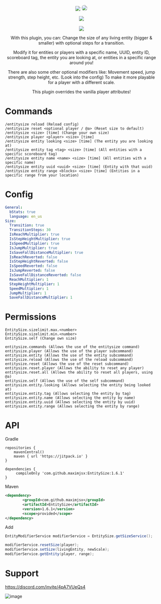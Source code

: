 <div align="center">
	
<a href="https://jitpack.io/#max1mde/EntitySize"><img src="https://jitpack.io/v/max1mde/EntitySize.svg"></a>
<a href="https://discord.gg/2UTkYj26B4" target="_blank"><img src="https://img.shields.io/badge/Discord_Server-7289DA?style=flat&logo=discord&logoColor=white" alt="Join Discord Server" style="border-radius: 15px; height: 20px;"></a>

  <img src="https://imgur.com/yMuZdvu.gif">
  
<br>
<br>

<img src="https://github.com/max1mde/EntitySize/assets/114857048/2288ecc1-2ed8-4e8e-814e-d4923d57bb0e">

<br>

<p>
With this plugin, you can:
Change the size of any living entity (bigger & smaller)
with optional steps for a transition.

Modify it for entities or players with a specific name, UUID, entity ID, scoreboard tag, the entity you are looking at, or entities in a specific range around you!

There are also some other optional modifiers like:
Movement speed, jump strength, step height, etc. (Look into the config)
To make it more playable for a player with a different scale.

This plugin overrides the vanilla player attributes!
</p>

  
</div>

# Commands

```
/entitysize reload (Reload config)
/entitysize reset <optional player / @a> (Reset size to default)
/entitysize <size> [time] (Change your own size)
/entitysize player <player> <size> [time]
/entitysize entity looking <size> [time] (The entity you are looking at)
/entitysize entity tag <tag> <size> [time] (All entities with a specific scoreboard tag)
/entitysize entity name <name> <size> [time] (All entities with a specific name)
/entitysize entity uuid <uuid> <size> [time] (Entity with that uuid)
/entitysize entity range <blocks> <size> [time] (Entities in a specific range from your location)
```

# Config
```yml
General:
  bStats: true
  language: en_us
Size:
  Transition: true
  TransitionSteps: 30
  IsReachMultiplier: true
  IsStepHeightMultiplier: true
  IsSpeedMultiplier: true
  IsJumpMultiplier: true
  IsSaveFallDistanceMultiplier: true
  IsReachReverted: false
  IsStepHeightReverted: false
  IsSpeedReverted: false
  IsJumpReverted: false
  IsSaveFallDistanceReverted: false
  ReachMultiplier: 1
  StepHeightMultiplier: 1
  SpeedMultiplier: 1
  JumpMultiplier: 1
  SaveFallDistanceMultiplier: 1
```

# Permissions
```
EntitySize.sizelimit.max.<number>
EntitySize.sizelimit.min.<number>
EntitySize.self (Change own size)

entitysize.commands (Allows the use of the entitysize command)
entitysize.player (Allows the use of the player subcommand)
entitysize.entity (Allows the use of the entity subcommand)
entitysize.reload (Allows the use of the reload subcommand)
entitysize.reset (Allows the use of the reset subcommand)
entitysize.reset.player (Allows the ability to reset any player)
entitysize.reset.all (Allows the ability to reset all players, using @a)
entitysize.self (Allows the use of the self subcommand)
entitysize.entity.looking (Allows selecting the entity being looked at)
entitysize.entity.tag (Allows selecting the entity by tag)
entitysize.entity.name (Allows selecting the entity by name)
entitysize.entity.uuid (Allows selecting the entity by uuid)
entitysize.entity.range (Allows selecting the entity by range)
```

# API
Gradle
```
repositories {
	mavenCentral()
	maven { url 'https://jitpack.io' }
}

dependencies {
	 compileOnly 'com.github.maximjsx:EntitySize:1.6.1'
}
```
Maven
```xml
<dependency>
        <groupId>com.github.maximjsx</groupId>
        <artifactId>EntitySize</artifactId>
        <version>1.6.1</version>
        <scope>provided</scope>
</dependency>
```

Add 

```java
EntityModifierService modifierService = EntitySize.getSizeService();

modifierService.resetSize(player);
modifierService.setSize(livingEntity, newScale);
modifierService.getEntity(player, range);
```

# Support
https://discord.com/invite/4pA7VUeQs4

![image](https://github.com/user-attachments/assets/8d79fd86-77ef-4f5b-a563-58e8448af5d4)
